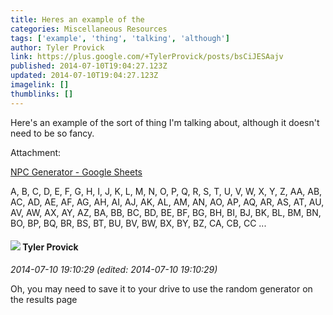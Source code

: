 ```yaml
---
title: Heres an example of the
categories: Miscellaneous Resources
tags: ['example', 'thing', 'talking', 'although']
author: Tyler Provick
link: https://plus.google.com/+TylerProvick/posts/bsCiJESAajv
published: 2014-07-10T19:04:27.123Z
updated: 2014-07-10T19:04:27.123Z
imagelink: []
thumblinks: []
---
```


Here&#39;s an example of the sort of thing I&#39;m talking about, although it doesn&#39;t need to be so fancy.


Attachment:

<a href='https://docs.google.com/spreadsheets/d/1tFOqwDjcoE4l6ycr-wW-JaJLcO-V4hVEA0Kb5XDYpC0/edit?usp=sharing'>NPC Generator - Google Sheets</a>


A, B, C, D, E, F, G, H, I, J, K, L, M, N, O, P, Q, R, S, T, U, V, W, X, Y, Z, AA, AB, AC, AD, AE, AF, AG, AH, AI, AJ, AK, AL, AM, AN, AO, AP, AQ, AR, AS, AT, AU, AV, AW, AX, AY, AZ, BA, BB, BC, BD, BE, BF, BG, BH, BI, BJ, BK, BL, BM, BN, BO, BP, BQ, BR, BS, BT, BU, BV, BW, BX, BY, BZ, CA, CB, CC ...
<div id='comment z12ustjoxsjxebiik04cgr5ozyevxnogijo'>
  <h4><img src='{{site.baseurl}}//images/avatars/106077432663890350111_photo.jpg'> Tyler Provick</h4>
      <p><cite>2014-07-10 19:10:29 (edited: 2014-07-10 19:10:29)</cite></p>
        <p>Oh, you may need to save it to your drive to use the random generator on the results page</p>
</div>
        